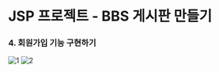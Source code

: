 # JSP 프로젝트 - BBS 게시판 만들기
### 4. 회원가입 기능 구현하기

![1](https://user-images.githubusercontent.com/62415893/81494816-96e5d700-92e6-11ea-816e-cdac6a05fac1.jpg)
![2](https://user-images.githubusercontent.com/62415893/81494817-98170400-92e6-11ea-8da4-314155a9f757.jpg)
